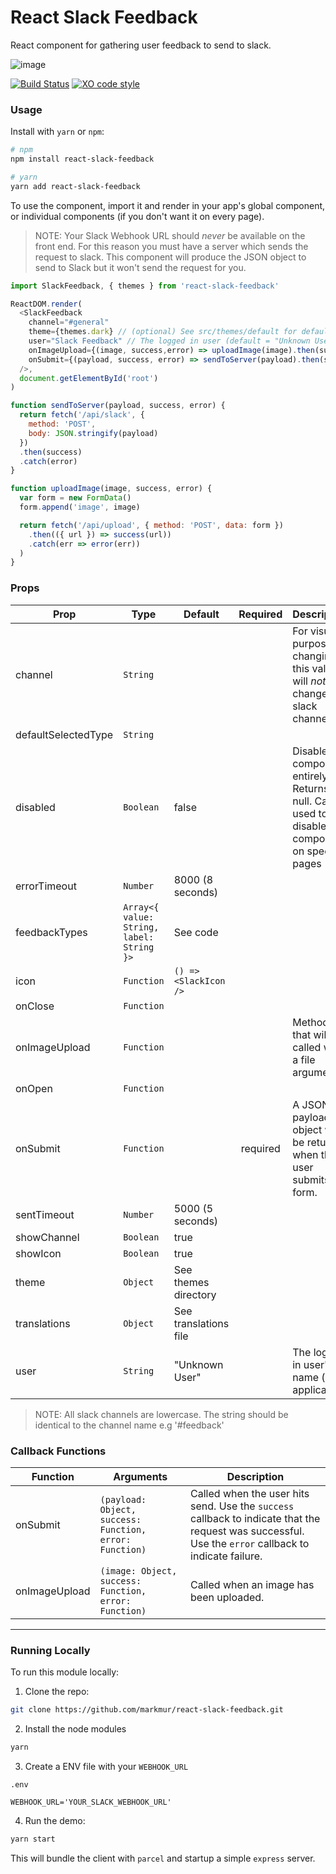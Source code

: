 # React Slack Feedback

React component for gathering user feedback to send to slack.

![image](http://res.cloudinary.com/di0xuztdq/image/upload/v1471245001/uehkqqfarpue7auonqol.gif)

[![Build Status](https://travis-ci.org/markmur/react-slack-feedback.svg?branch=master)](https://travis-ci.org/markmur/react-slack-feedback)
[![XO code style](https://img.shields.io/badge/code_style-XO-5ed9c7.svg)](https://github.com/xojs/xo)

### Usage

Install with `yarn` or `npm`:

```bash
# npm
npm install react-slack-feedback

# yarn
yarn add react-slack-feedback
```

To use the component, import it and render in your app's global component,
or individual components (if you don't want it on every page).

> NOTE:
> Your Slack Webhook URL should _never_ be available on the front end.
> For this reason you must have a server which sends the request to slack.
> This component will produce the JSON object to send to Slack but it won't send
> the request for you.

```js
import SlackFeedback, { themes } from 'react-slack-feedback'

ReactDOM.render(
  <SlackFeedback
    channel="#general"
    theme={themes.dark} // (optional) See src/themes/default for default theme
    user="Slack Feedback" // The logged in user (default = "Unknown User")
    onImageUpload={(image, success,error) => uploadImage(image).then(success).catch(error)}
    onSubmit={(payload, success, error) => sendToServer(payload).then(success).catch(error)}
  />,
  document.getElementById('root')
)

function sendToServer(payload, success, error) {
  return fetch('/api/slack', {
    method: 'POST',
    body: JSON.stringify(payload)
  })
  .then(success)
  .catch(error)
}

function uploadImage(image, success, error) {
  var form = new FormData()
  form.append('image', image)

  return fetch('/api/upload', { method: 'POST', data: form })
    .then(({ url }) => success(url))
    .catch(err => error(err))
  )
}
```

### Props

| Prop                | Type                                      | Default               | Required | Description                                                                                          |
| ------------------- | ----------------------------------------- | --------------------- | :------: | ---------------------------------------------------------------------------------------------------- |
| channel             | `String`                                  |                       |          | For visual purposes - changing this value will *not* change the slack channel.    |
| defaultSelectedType | `String`                                  |                       |          |
| disabled            | `Boolean`                                 | false                 |          | Disable the component entirely. Returns null. Can be used to disable the component on specific pages |
| errorTimeout        | `Number`                                  | 8000 (8 seconds)      |          |                                                                                                      |
| feedbackTypes       | `Array<{ value: String, label: String }>` | See code              |          |                                                                                                      |
| icon                | `Function`                                | `() => <SlackIcon />` |          |                                                                                                      |
| onClose             | `Function`                                |                       |          |
| onImageUpload       | `Function`                                |                       |          | Method that will be called with a file argument                                                      |
| onOpen              | `Function`                                |                       |          |
| onSubmit            | `Function`                                |                       | required | A JSON payload object will be returned when the user submits the form.                               |
| sentTimeout         | `Number`                                  | 5000 (5 seconds)      |          |                                                                                                      |
| showChannel         | `Boolean`                                 | true                  |          |
| showIcon            | `Boolean`                                 | true                  |          |
| theme               | `Object`                                  | See themes directory  |          |
| translations        | `Object`                                  | See translations file |          |
| user                | `String`                                  | "Unknown User"        |          | The logged in user's name (if applicable)                                                            |

> NOTE:
> All slack channels are lowercase. The string should be identical to the channel name e.g '#feedback'

### Callback Functions

| Function      | Arguments                                               | Description                                                                                                                                           |
| ------------- | ------------------------------------------------------- | ----------------------------------------------------------------------------------------------------------------------------------------------------- |
| onSubmit      | `(payload: Object, success: Function, error: Function)` | Called when the user hits send. Use the `success` callback to indicate that the request was successful. Use the `error` callback to indicate failure. |
| onImageUpload | `(image: Object, success: Function, error: Function)`   | Called when an image has been uploaded.                                                                                                               |

---

### Running Locally

To run this module locally:

1.  Clone the repo:

```bash
git clone https://github.com/markmur/react-slack-feedback.git
```

2.  Install the node modules

```bash
yarn
```

3.  Create a ENV file with your `WEBHOOK_URL`

`.env`

```.env
WEBHOOK_URL='YOUR_SLACK_WEBHOOK_URL'
```

4.  Run the demo:

```bash
yarn start
```

This will bundle the client with `parcel` and startup a simple `express` server.
